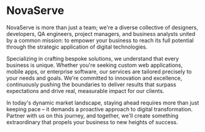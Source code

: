 # NovaServe

NovaServe is more than just a team; we're a diverse collective of designers, developers, QA engineers, project managers, and business analysts united by a common mission: to empower your business to reach its full potential through the strategic application of digital technologies.


Specializing in crafting bespoke solutions, we understand that every business is unique. Whether you're seeking custom web applications, mobile apps, or enterprise software, our services are tailored precisely to your needs and goals. We're committed to innovation and excellence, continuously pushing the boundaries to deliver results that surpass expectations and drive real, measurable impact for our clients.


In today's dynamic market landscape, staying ahead requires more than just keeping pace – it demands a proactive approach to digital transformation. Partner with us on this journey, and together, we'll create something extraordinary that propels your business to new heights of success.
